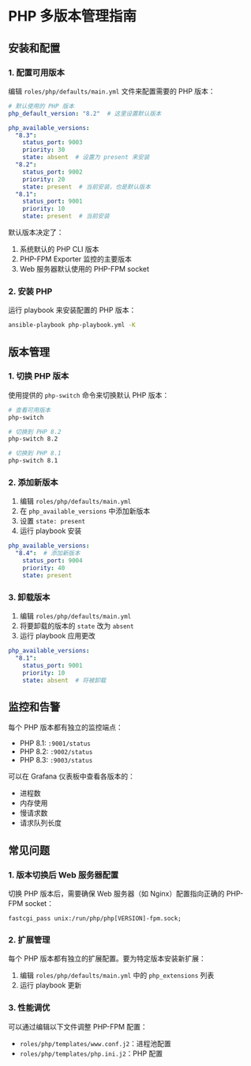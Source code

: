 # PHP 多版本管理指南

## 安装和配置

### 1. 配置可用版本

编辑 `roles/php/defaults/main.yml` 文件来配置需要的 PHP 版本：

```yaml
# 默认使用的 PHP 版本
php_default_version: "8.2"  # 这里设置默认版本

php_available_versions:
  "8.3":
    status_port: 9003
    priority: 30
    state: absent  # 设置为 present 来安装
  "8.2":
    status_port: 9002
    priority: 20
    state: present  # 当前安装，也是默认版本
  "8.1":
    status_port: 9001
    priority: 10
    state: present  # 当前安装
```

默认版本决定了：
1. 系统默认的 PHP CLI 版本
2. PHP-FPM Exporter 监控的主要版本
3. Web 服务器默认使用的 PHP-FPM socket

### 2. 安装 PHP

运行 playbook 来安装配置的 PHP 版本：

```bash
ansible-playbook php-playbook.yml -K
```

## 版本管理

### 1. 切换 PHP 版本

使用提供的 `php-switch` 命令来切换默认 PHP 版本：

```bash
# 查看可用版本
php-switch

# 切换到 PHP 8.2
php-switch 8.2

# 切换到 PHP 8.1
php-switch 8.1
```

### 2. 添加新版本

1. 编辑 `roles/php/defaults/main.yml`
2. 在 `php_available_versions` 中添加新版本
3. 设置 `state: present`
4. 运行 playbook 安装

```yaml
php_available_versions:
  "8.4":  # 添加新版本
    status_port: 9004
    priority: 40
    state: present
```

### 3. 卸载版本

1. 编辑 `roles/php/defaults/main.yml`
2. 将要卸载的版本的 `state` 改为 `absent`
3. 运行 playbook 应用更改

```yaml
php_available_versions:
  "8.1":
    status_port: 9001
    priority: 10
    state: absent  # 将被卸载
```

## 监控和告警

每个 PHP 版本都有独立的监控端点：
- PHP 8.1: `:9001/status`
- PHP 8.2: `:9002/status`
- PHP 8.3: `:9003/status`

可以在 Grafana 仪表板中查看各版本的：
- 进程数
- 内存使用
- 慢请求数
- 请求队列长度

## 常见问题

### 1. 版本切换后 Web 服务器配置

切换 PHP 版本后，需要确保 Web 服务器（如 Nginx）配置指向正确的 PHP-FPM socket：
```
fastcgi_pass unix:/run/php/php[VERSION]-fpm.sock;
```

### 2. 扩展管理

每个 PHP 版本都有独立的扩展配置。要为特定版本安装新扩展：

1. 编辑 `roles/php/defaults/main.yml` 中的 `php_extensions` 列表
2. 运行 playbook 更新

### 3. 性能调优

可以通过编辑以下文件调整 PHP-FPM 配置：
- `roles/php/templates/www.conf.j2`：进程池配置
- `roles/php/templates/php.ini.j2`：PHP 配置 